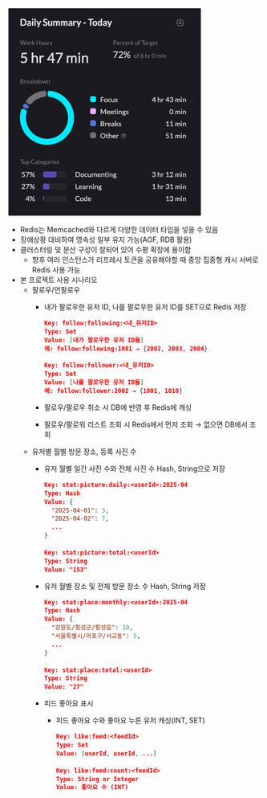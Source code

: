 <img src="/Tracking_Time/4_Apr/250424.png">


- Redis는 Memcached와 다르게 다양한 데이터 타입을 넣을 수 있음
- 장애상황 대비하여 영속성 일부 유지 가능(AOF, RDB 활용)
- 클러스터링 및 분산 구성이 잘되어 있어 수평 확장에 용이함
    - 향후 여러 인스턴스가 리프레시 토큰을 공유해야할 때 중앙 집중형 캐시 서버로 Redis 사용 가능
- 본 프로젝트 사용 시나리오
    - 팔로우/언팔로우
        - 내가 팔로우한 유저 ID, 나를 팔로우한 유저 ID를 SET으로 Redis 저장

            ```json
            Key: follow:following:<내_유저ID>
            Type: Set
            Value: [내가 팔로우한 유저 ID들]
            예: follow:following:1001 → {2002, 2003, 2004}
            
            Key: follow:follower:<내_유저ID>
            Type: Set
            Value: [나를 팔로우한 유저 ID들]
            예: follow:follower:2002 → {1001, 1010}
            ```

        - 팔로우/팔로우 취소 시 DB에 반영 후 Redis에 캐싱
        - 팔로우/팔로워 리스트 조회 시 Redis에서 먼저 조회 → 없으면 DB에서 조회
    - 유저별 월별 방문 장소, 등록 사진 수
        - 유저 월별 일간 사진 수와 전체 사진 수 Hash, String으로 저장

            ```json
            Key: stat:picture:daily:<userId>:2025-04
            Type: Hash
            Value: {
              "2025-04-01": 3,
              "2025-04-02": 7,
              ...
            }
            
            Key: stat:picture:total:<userId>
            Type: String
            Value: "153"
            ```

        - 유저 월별 장소 및 전체 방문 장소 수 Hash, String 저장

            ```json
            Key: stat:place:monthly:<userId>:2025-04
            Type: Hash
            Value: {
              "강원도/횡성군/횡성읍": 10,
              "서울특별시/마포구/서교동": 5,
              ...
            }
            
            Key: stat:place:total:<userId>
            Type: String
            Value: "27"
            
            ```

        - 피드 좋아요 표시
            - 피드 좋아요 수와 좋아요 누른 유저 캐싱(INT, SET)

                ```json
                Key: like:feed:<feedId>
                Type: Set
                Value: [userId, userId, ...]
        
                Key: like:feed:count:<feedId>
                Type: String or Integer
                Value: 좋아요 수 (INT)
                ```